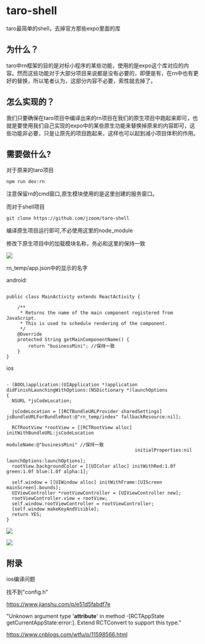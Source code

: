 # taro-shell
taro最简单的shell，去掉官方那些expo里面的库


## 为什么？

taro中rn框架的目的是对标小程序的某些功能，使用的是expo这个库对应的内容。然而这些功能对于大部分项目来说都是没有必要的，即便是有，在rn中也有更好的替换，所以笔者认为，这部分内容不必要，索性就去掉了。

## 怎么实现的？

我们只要确保在taro项目中编译出来的rn项目在我们的原生项目中跑起来即可，也就是要使用我们自己实现的expo中的某些原生功能来替换掉原来的内容即可，这些功能非必要，只是让原先的项目跑起来，这样也可以起到减小项目体积的作用。


## 需要做什么?

对于原来的taro项目

```
npm run dev:rn
```

注意保留rn的cmd窗口,原生模块使用的是这里创建的服务窗口。

而对于shell项目
```
git clone https://github.com/jzoom/taro-shell
```

编译原生项目运行即可,不必使用这里的node_module


修改下原生项目中的加载模块名称，务必和这里的保持一致

![](img/name.png)


rn_temp/app.json中的显示的名字

android:

```

public class MainActivity extends ReactActivity {

    /**
     * Returns the name of the main component registered from JavaScript.
     * This is used to schedule rendering of the component.
     */
    @Override
    protected String getMainComponentName() {
        return "businessMini"; //保持一致
    }
}

```


ios


```

- (BOOL)application:(UIApplication *)application didFinishLaunchingWithOptions:(NSDictionary *)launchOptions
{
  NSURL *jsCodeLocation;

  jsCodeLocation = [[RCTBundleURLProvider sharedSettings] jsBundleURLForBundleRoot:@"rn_temp/index" fallbackResource:nil];

  RCTRootView *rootView = [[RCTRootView alloc] initWithBundleURL:jsCodeLocation
                                                      moduleName:@"businessMini" //保持一致
                                               initialProperties:nil
                                                   launchOptions:launchOptions];
  rootView.backgroundColor = [[UIColor alloc] initWithRed:1.0f green:1.0f blue:1.0f alpha:1];

  self.window = [[UIWindow alloc] initWithFrame:[UIScreen mainScreen].bounds];
  UIViewController *rootViewController = [UIViewController new];
  rootViewController.view = rootView;
  self.window.rootViewController = rootViewController;
  [self.window makeKeyAndVisible];
  return YES;
}

```



![](img/android.jpg)

![](img/ios.png)



## 附录

ios编译问题

找不到"config.h"

https://www.jianshu.com/p/e51d5fabdf7e

"Unknown argument type '__attribute__' in method -[RCTAppState getCurrentAppState:error:]. Extend RCTConvert to support this type."

https://www.cnblogs.com/wtfu/p/11598566.html






